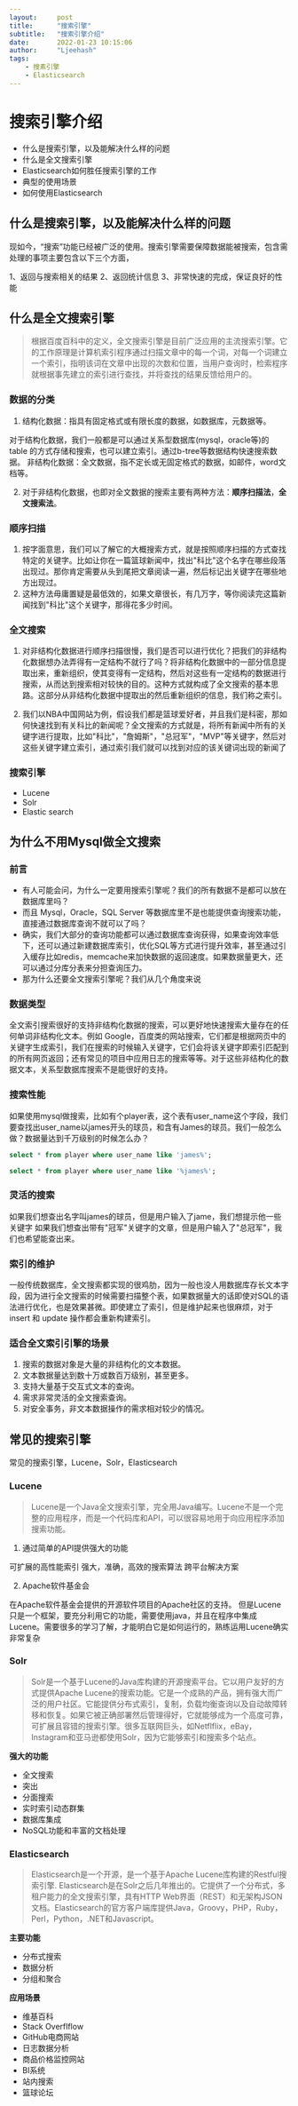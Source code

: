 ```yaml
---
layout:     post
title:      "搜索引擎"
subtitle:   "搜索引擎介绍"
date:       2022-01-23 10:15:06
author:     "Ljeehash"
tags:
    - 搜素引擎
    - Elasticsearch
---
```


# 搜索引擎介绍

- 什么是搜索引擎，以及能解决什么样的问题
- 什么是全文搜索引擎
- Elasticsearch如何胜任搜索引擎的工作
- 典型的使用场景
- 如何使用Elasticsearch



## 什么是搜索引擎，以及能解决什么样的问题

现如今，“搜索”功能已经被广泛的使用。搜索引擎需要保障数据能被搜索，包含需处理的事项主要包含以下三个方面，

1、返回与搜索相关的结果
2、返回统计信息
3、非常快速的完成，保证良好的性能


## 什么是全文搜索引擎

> 根据百度百科中的定义，全⽂搜索引擎是⽬前⼴泛应⽤的主流搜索引擎。它的⼯作原理是计算机索引程序通过扫描⽂章中的每⼀个词，对每⼀个词建⽴⼀个索引，指明该词在⽂章中出现的次数和位置，当⽤户查询时，检索程序就根据事先建⽴的索引进⾏查找，并将查找的结果反馈给⽤户的。

### 数据的分类

1. 结构化数据：指具有固定格式或有限⻓度的数据，如数据库，元数据等。

对于结构化数据，我们⼀般都是可以通过关系型数据库(mysql，oracle等)的 table 的⽅式存储和搜索，也可以建⽴索引。通过b-tree等数据结构快速搜索数据。
⾮结构化数据：全⽂数据，指不定⻓或⽆固定格式的数据，如邮件，word⽂档等。

2. 对于⾮结构化数据，也即对全⽂数据的搜索主要有两种⽅法：**顺序扫描法**，**全⽂搜索法**。




### 顺序扫描

1. 按字⾯意思，我们可以了解它的⼤概搜索⽅式，就是按照顺序扫描的⽅式查找特定的关键字。⽐如让你在⼀篇篮球新闻中，找出"科⽐"这个名字在哪些段落出现过。那你肯定需要从头到尾把⽂章阅读⼀遍，然后标记出关键字在哪些地⽅出现过。
2. 这种⽅法毋庸置疑是最低效的，如果⽂章很⻓，有⼏万字，等你阅读完这篇新闻找到"科⽐"这个关键字，那得花多少时间。

### 全⽂搜索

1. 对⾮结构化数据进⾏顺序扫描很慢，我们是否可以进⾏优化？把我们的⾮结构化数据想办法弄得有⼀定结构不就⾏了吗？将⾮结构化数据中的⼀部分信息提取出来，重新组织，使其变得有⼀定结构，然后对这些有⼀定结构的数据进⾏搜索，从⽽达到搜索相对较快的⽬的。这种⽅式就构成了全⽂搜索的基本思路。这部分从⾮结构化数据中提取出的然后重新组织的信息，我们称之索引。

2. 我们以NBA中国⽹站为例，假设我们都是篮球爱好者，并且我们是科密，那如何快速找到有关科⽐的新闻呢？全⽂搜索的⽅式就是，将所有新闻中所有的关键字进⾏提取，⽐如"科⽐"，"詹姆斯"，"总冠军"，"MVP"等关键字，然后对这些关键字建⽴索引，通过索引我们就可以找到对应的该关键词出现的新闻了


### 搜索引擎

- Lucene
- Solr
- Elastic search


## 为什么不⽤Mysql做全⽂搜索

### 前⾔

- 有⼈可能会问，为什么⼀定要⽤搜索引擎呢？我们的所有数据不是都可以放在数据库⾥吗？
- ⽽且 Mysql，Oracle，SQL Server 等数据库⾥不是也能提供查询搜索功能，直接通过数据库查询不就可以了吗？
- 确实，我们⼤部分的查询功能都可以通过数据库查询获得，如果查询效率低下，还可以通过新建数据库索引，优化SQL等⽅式进⾏提升效率，甚⾄通过引⼊缓存⽐如redis，memcache来加快数据的返回速度。如果数据量更⼤，还可以通过分库分表来分担查询压⼒。
- 那为什么还要全⽂搜索引擎呢？我们从⼏个⻆度来说

### 数据类型

全⽂索引搜索很好的⽀持⾮结构化数据的搜索，可以更好地快速搜索⼤量存在的任何单词⾮结构化⽂本。例如 Google，百度类的⽹站搜索，它们都是根据⽹⻚中的关键字⽣成索引，我们在搜索的时候输⼊关键字，它们会将该关键字即索引匹配到的所有⽹⻚返回；还有常⻅的项⽬中应⽤⽇志的搜索等等。对于这些⾮结构化的数据⽂本，关系型数据库搜索不是能很好的⽀持。

### 搜索性能

如果使⽤mysql做搜索，⽐如有个player表，这个表有user_name这个字段，我们要查找出user_name以james开头的球员，和含有James的球员。我们⼀般怎么做？数据量达到千万级别的时候怎么办？

```sql
select * from player where user_name like 'james%';

select * from player where user_name like '%james%';
```

### 灵活的搜索

如果我们想查出名字叫james的球员，但是⽤户输⼊了jame，我们想提示他⼀些关键字
如果我们想查出带有"冠军"关键字的⽂章，但是⽤户输⼊了"总冠军"，我们也希望能查出来。

### 索引的维护

⼀般传统数据库，全⽂搜索都实现的很鸡肋，因为⼀般也没⼈⽤数据库存⻓⽂本字段，因为进⾏全⽂搜索的时候需要扫描整个表，如果数据量⼤的话即使对SQL的语法进⾏优化，也是效果甚微。即使建⽴了索引，但是维护起来也很麻烦，对于 insert 和 update 操作都会重新构建索引。

### 适合全⽂索引引擎的场景

1. 搜索的数据对象是⼤量的⾮结构化的⽂本数据。
2. ⽂本数据量达到数⼗万或数百万级别，甚⾄更多。
3. ⽀持⼤量基于交互式⽂本的查询。
4. 需求⾮常灵活的全⽂搜索查询。
5. 对安全事务，⾮⽂本数据操作的需求相对较少的情况。


## 常见的搜索引擎

常⻅的搜索引擎，Lucene，Solr，Elasticsearch

### Lucene

> Lucene是⼀个Java全⽂搜索引擎，完全⽤Java编写。Lucene不是⼀个完整的应⽤程序，⽽是⼀个代码库和API，可以很容易地⽤于向应⽤程序添加搜索功能。

1. 通过简单的API提供强⼤的功能

可扩展的⾼性能索引
强⼤，准确，⾼效的搜索算法
跨平台解决⽅案

2. Apache软件基⾦会

在Apache软件基⾦会提供的开源软件项⽬的Apache社区的⽀持。
但是Lucene只是⼀个框架，要充分利⽤它的功能，需要使⽤java，并且在程序中集成Lucene。需要很多的学习了解，才能明⽩它是如何运⾏的，熟练运⽤Lucene确实⾮常复杂

### Solr

> Solr是⼀个基于Lucene的Java库构建的开源搜索平台。它以⽤户友好的⽅式提供Apache Lucene的搜索功能。它是⼀个成熟的产品，拥有强⼤⽽⼴泛的⽤户社区。它能提供分布式索引，复制，负载均衡查询以及⾃动故障转移和恢复。如果它被正确部署然后管理得好，它就能够成为⼀个⾼度可靠，可扩展且容错的搜索引擎。很多互联⽹巨头，如Netflflix，eBay，Instagram和亚⻢逊都使⽤Solr，因为它能够索引和搜索多个站点。

**强⼤的功能**

- 全⽂搜索
- 突出
- 分⾯搜索
- 实时索引动态群集
- 数据库集成
- NoSQL功能和丰富的⽂档处理

### Elasticsearch

> Elasticsearch是⼀个开源，是⼀个基于Apache Lucene库构建的Restful搜索引擎.
> Elasticsearch是在Solr之后⼏年推出的。它提供了⼀个分布式，多租户能⼒的全⽂搜索引擎，具有HTTP Web界⾯（REST）和⽆架构JSON⽂档。Elasticsearch的官⽅客户端库提供Java，Groovy，PHP，Ruby，Perl，Python，.NET和Javascript。

**主要功能**

- 分布式搜索
- 数据分析
- 分组和聚合

**应⽤场景**

- 维基百科
- Stack Overflflow
- GitHub电商⽹站
- ⽇志数据分析
- 商品价格监控⽹站
- BI系统
- 站内搜索
- 篮球论坛
